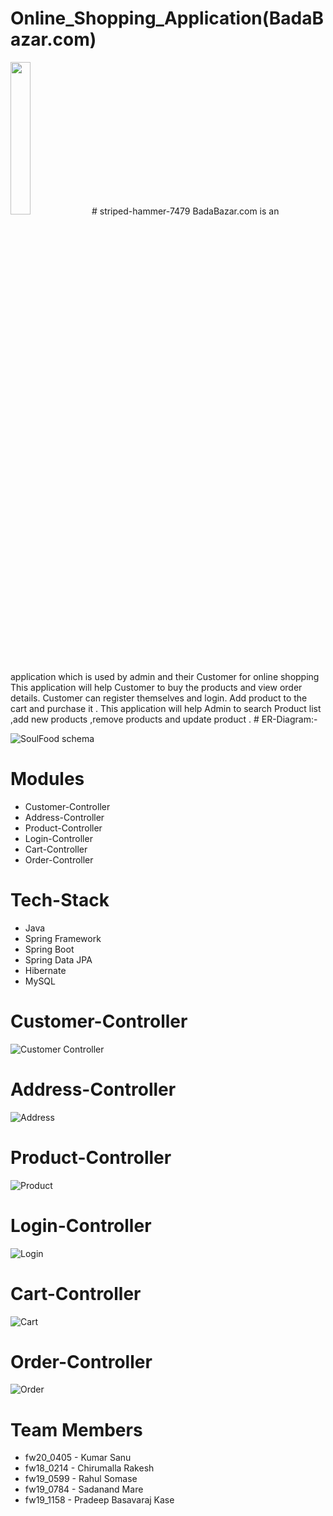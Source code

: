 # Online_Shopping_Application(BadaBazar.com)
<img src="https://github.com/sanuatmasai/Online_Shopping_Application/blob/main/Shopping_app_RestAPI_/Images/bus%20(2)%20(1).png" width="25%">
# striped-hammer-7479
BadaBazar.com is an  application which is used by admin and their Customer for online shopping 
This application will help Customer to buy the products and view order details.
Customer can register themselves and login. Add product to the cart and purchase it .
This application will help Admin to search Product list ,add new products ,remove products and update product .
# ER-Diagram:-

![SoulFood schema](https://github.com/sanuatmasai/Online_Shopping_Application/blob/main/Shopping_app_RestAPI_/Images/final%20ER%20diagram%20OSA%20(1).png)

# Modules 

- Customer-Controller
- Address-Controller
- Product-Controller
- Login-Controller
- Cart-Controller
- Order-Controller

# Tech-Stack

- Java
- Spring Framework
- Spring Boot
- Spring Data JPA
- Hibernate
- MySQL

# Customer-Controller

![Customer Controller](https://github.com/sanuatmasai/Online_Shopping_Application/blob/main/Shopping_app_RestAPI_/Images/CustomerController.PNG)

# Address-Controller

![Address](https://github.com/sanuatmasai/Online_Shopping_Application/blob/main/Shopping_app_RestAPI_/Images/addressController.PNG)

# Product-Controller

![Product](https://github.com/sanuatmasai/Online_Shopping_Application/blob/main/Shopping_app_RestAPI_/Images/ProductController.PNG)

# Login-Controller

![Login](https://github.com/sanuatmasai/Online_Shopping_Application/blob/main/Shopping_app_RestAPI_/Images/LoginController.PNG)

# Cart-Controller

![Cart](https://github.com/sanuatmasai/Online_Shopping_Application/blob/main/Shopping_app_RestAPI_/Images/CartController.PNG)

# Order-Controller

![Order](https://github.com/sanuatmasai/Online_Shopping_Application/blob/main/Shopping_app_RestAPI_/Images/OrderController.PNG)

# Team Members

- fw20_0405 - Kumar Sanu
- fw18_0214 - Chirumalla Rakesh
- fw19_0599 - Rahul Somase
- fw19_0784 - Sadanand Mare
- fw19_1158 - Pradeep Basavaraj Kase
